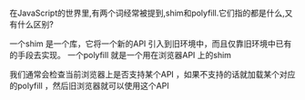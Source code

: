 ### 
在JavaScript的世界里,有两个词经常被提到,shim和polyfill.它们指的都是什么,又有什么区别?

一个shim 是一个库，它将一个新的API 引入到旧环境中，而且仅靠旧环境中已有的手段去实现。
一个polyfill 就是一个用在浏览器API 上的shim

我们通常会检查当前浏览器上是否支持某个API ，如果不支持的话就加载某个对应的polyfill ，然后旧浏览器就可以使用这个API

